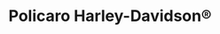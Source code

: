 ---
title: "Policaro Harley-Davidson®"
url: /oakville/policaro-harley-davidson-r/
shop: Motorrad
---